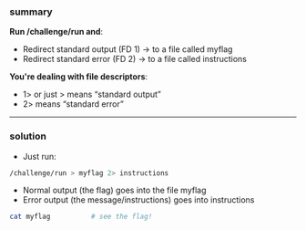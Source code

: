 ### summary 
**Run /challenge/run and**:

- Redirect standard output (FD 1) → to a file called myflag
- Redirect standard error (FD 2) → to a file called instructions

**You're dealing with file descriptors**:

- 1> or just > means “standard output”
- 2> means “standard error”
_____________________
### solution
- Just run:
```bash
/challenge/run > myflag 2> instructions
```
- Normal output (the flag) goes into the file myflag
- Error output (the message/instructions) goes into instructions
```bash
cat myflag          # see the flag!
```
